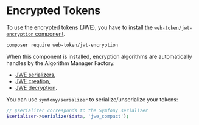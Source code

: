 # Encrypted Tokens

To use the encrypted tokens \(JWE\), you have to install the [`web-token/jwt-encryption` component](https://github.com/web-token/jwt-encryption).

```bash
composer require web-token/jwt-encryption
```

When this component is installed, encryption algorithms are automatically handles by the Algorithm Manager Factory.

* [JWE serializers](jwe-serializers.md),
* [JWE creation](jwe-creation.md),
* [JWE decryption](jwe-decryption.md).

You can use `symfony/serializer` to serialize/unserialize your tokens:

```php
// $serializer corresponds to the Symfony serializer
$serializer->serialize($data, 'jwe_compact');
```

